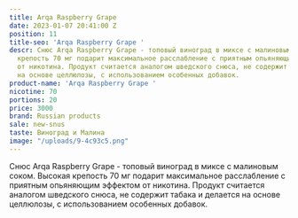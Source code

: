 ```yaml
---
title: Arqa Raspberry Grape
date: 2023-01-07 20:41:00 Z
position: 11
title-seo: 'Arqa Raspberry Grape '
descr: Снюс Arqa Raspberry Grape - топовый виноград в миксе с малиновым соком. Высокая
  крепость 70 мг подарит максимальное расслабление с приятным опьяняющим эффектом
  от никотина. Продукт считается аналогом шведского снюса, не содержит табака и делается
  на основе целлюлозы, с использованием особенных добавок.
product-name: 'Arqa Raspberry Grape '
nicotine: 70
portions: 20
price: 3000
brand: Russian products
sale: new-snus
taste: Виноград и Малина
image: "/uploads/9-4c93c5.png"
---
```


Снюс Arqa Raspberry Grape - топовый виноград в миксе с малиновым соком. Высокая крепость 70 мг подарит максимальное расслабление с приятным опьяняющим эффектом от никотина. Продукт считается аналогом шведского снюса, не содержит табака и делается на основе целлюлозы, с использованием особенных добавок.